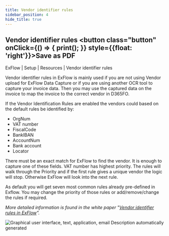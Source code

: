 ```yaml
---
title: Vendor identifier rules
sidebar_position: 4
hide_title: true
---
```

## Vendor identifier rules <button class="button" onClick={() => { print(); }} style={{float: 'right'}}>Save as PDF</button>

ExFlow \| Setup \| Resources \| Vendor identifier rules

Vendor identifier rules in ExFlow is mainly used if you are not using Vendor upload for ExFlow Data Capture or if you are using another OCR tool to capture your invoice data. Then you may use the captured data on the invoice to map the invoice to the correct vendor in D365FO.

If the Vendor Identification Rules are enabled the vendors could based on the default rules be identified by:

- OrgNum
- VAT number
- FiscalCode
- BankIBAN
- AccountNum
- Bank account
- Locator

There must be an exact match for ExFlow to find the vendor. It is enough to capture one of these fields. VAT number has highest priority. The rules will walk through the Priority and if the first rule gives a unique vendor the logic will stop. Otherwise ExFlow will look into the next rule.

As default you will get seven most common rules already pre-defined in Exflow. You may change the priority of those rules or add/remove/change the rules if required.

*More detailed information is found in the white paper "[Vendor identifier rules in ExFlow](https://support.signupsoftware.com/knowledgebase/article/KA-01315)".*

![Graphical user interface, text, application, email Description automatically generated](@site/static/img/media/image66.png)

